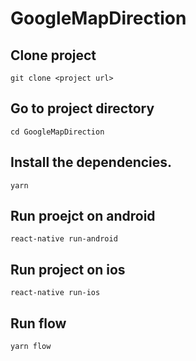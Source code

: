 # GoogleMapDirection
## Clone project
`git clone <project url>`
 
## Go to project directory
`cd GoogleMapDirection`

## Install the dependencies.
`yarn`

## Run proejct on android
`react-native run-android`

## Run project on ios
`react-native run-ios`

## Run flow
`yarn flow`
